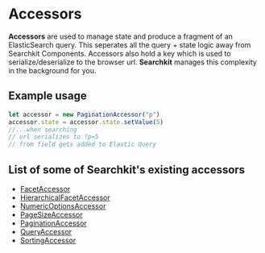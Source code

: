 # Accessors
**Accessors** are used to manage state and produce a fragment of an ElasticSearch query. This seperates all the query + state logic away from Searchkit Components. Accessors also hold a key which is used to serialize/deserialize to the browser url. **Searchkit** manages this complexity in the background for you.

## Example usage
```js
let accessor = new PaginationAccessor("p")
accessor.state = accessor.state.setValue(5)
//...when searching
// url serializes to ?p=5
// from field gets added to Elastic Query
```

## List of some of Searchkit's existing accessors
* [FacetAccessor](https://github.com/searchkit/searchkit/blob/master/src/core/accessors/FacetAccessor.ts)
* [HierarchicalFacetAccessor](https://github.com/searchkit/searchkit/blob/master/src/core/accessors/HierarchicalFacetAccessor.ts)
* [NumericOptionsAccessor](https://github.com/searchkit/searchkit/blob/master/src/core/accessors/NumericOptionsAccessor.ts)
* [PageSizeAccessor](https://github.com/searchkit/searchkit/blob/master/src/core/accessors/PageSizeAccessor.ts)
* [PaginationAccessor](https://github.com/searchkit/searchkit/blob/master/src/core/accessors/PaginationAccessor.ts)
* [QueryAccessor](https://github.com/searchkit/searchkit/blob/master/src/core/accessors/QueryAccessor.ts)
* [SortingAccessor](https://github.com/searchkit/searchkit/blob/master/src/core/accessors/SortingAccessor.ts)
